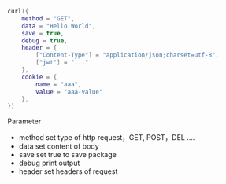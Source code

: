 ```lua
curl({
    method = "GET",
    data = "Hello World",
    save = true,
    debug = true,
    header = {
        ["Content-Type"] = "application/json;charset=utf-8",
        ["jwt"] = "..."
    },
    cookie = {
        name = "aaa",
        value = "aaa-value"
    },
})
```

Parameter
* method set type of http request，GET, POST，DEL ....
* data set content of body
* save set true to save package
* debug print output
* header set headers of request